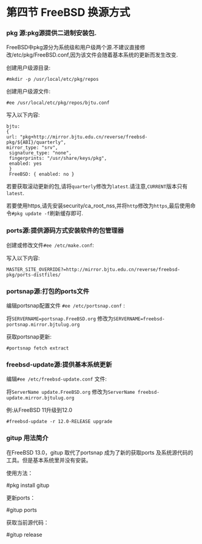 # 第四节 FreeBSD 换源方式

### pkg 源:pkg源提供二进制安装包. <a href="pkg-yuan-pkg-yuan-ti-gong-er-jin-zhi-an-zhuang-bao" id="pkg-yuan-pkg-yuan-ti-gong-er-jin-zhi-an-zhuang-bao"></a>

FreeBSD中pkg源分为系统级和用户级两个源.不建议直接修改/etc/pkg/FreeBSD.conf,因为该文件会随着基本系统的更新而发生改变.

创建用户级源目录:

`#mkdir -p /usr/local/etc/pkg/repos`

创建用户级源文件:

`#ee /usr/local/etc/pkg/repos/bjtu.conf`

写入以下内容:



```
bjtu: 
{  
url: "pkg+http://mirror.bjtu.edu.cn/reverse/freebsd-pkg/${ABI}/quarterly",  
mirror_type: "srv", 
 signature_type: "none",  
 fingerprints: "/usr/share/keys/pkg",  
 enabled: yes
 }
 FreeBSD: { enabled: no }
```

若要获取滚动更新的包,请将`quarterly`修改为`latest`.请注意,`CURRENT`版本只有`latest`.

若要使用https,请先安装security/ca\_root\_nss,并将`http`修改为`https`,最后使用命令`#pkg update -f`刷新缓存即可.

### ports源:提供源码方式安装软件的包管理器

创建或修改文件`#ee /etc/make.conf`:

写入以下内容:

`MASTER_SITE_OVERRIDE?=http://mirror.bjtu.edu.cn/reverse/freebsd-pkg/ports-distfiles/`

### portsnap源:打包的ports文件

编辑portsnap配置文件 `#ee /etc/portsnap.conf` :

将`SERVERNAME=portsnap.FreeBSD.org` 修改为`SERVERNAME=freebsd-portsnap.mirror.bjtulug.org`

获取portsnap更新:

`#portsnap fetch extract`

### freebsd-update源:提供基本系统更新

编辑`#ee /etc/freebsd-update.conf` 文件:

将`ServerName update.FreeBSD.org` 修改为`ServerName freebsd-update.mirror.bjtulug.org`

例:从FreeBSD 11升级到12.0

`#freebsd-update -r 12.0-RELEASE upgrade`

### gitup 用法简介

在FreeBSD 13.0，gitup 取代了portsnap 成为了新的获取ports 及系统源代码的工具。但是基本系统里并没有安装。

使用方法：

\#pkg install gitup

更新ports：

\#gitup ports

获取当前源代码：

\#gitup release
